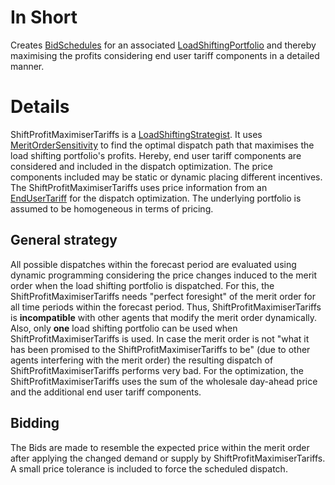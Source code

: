# In Short

Creates [BidSchedules](./BidSchedule.md) for an associated [LoadShiftingPortfolio](./LoadShiftingPortfolio.md) and thereby maximising the profits considering end user tariff components in a detailed manner.

# Details

ShiftProfitMaximiserTariffs is a [LoadShiftingStrategist](./LoadShiftingStrategist.md).
It uses [MeritOrderSensitivity](./MeritOrderSensitivity.md) to find the optimal dispatch path that maximises the load shifting portfolio's profits.
Hereby, end user tariff components are considered and included in the dispatch optimization.
The price components included may be static or dynamic placing different incentives.
The ShiftProfitMaximiserTariffs uses price information from an [EndUserTariff](./EndUserTariff.md) for the dispatch optimization.
The underlying portfolio is assumed to be homogeneous in terms of pricing.

## General strategy

All possible dispatches within the forecast period are evaluated using dynamic programming considering the price changes induced to the merit order when the load shifting portfolio is dispatched.
For this, the ShiftProfitMaximiserTariffs needs "perfect foresight" of the merit order for all time periods within the forecast period. 
Thus, ShiftProfitMaximiserTariffs is **incompatible** with other agents that modify the merit order dynamically. 
Also, only **one** load shifting portfolio can be used when ShiftProfitMaximiserTariffs is used.
In case the merit order is not "what it has been promised to the ShiftProfitMaximiserTariffs to be" (due to other agents interfering with the merit order) the resulting dispatch of ShiftProfitMaximiserTariffs performs very bad.
For the optimization, the ShiftProfitMaximiserTariffs uses the sum of the wholesale day-ahead price and the additional end user tariff components.

## Bidding

The Bids are made to resemble the expected price within the merit order after applying the changed demand or supply by ShiftProfitMaximiserTariffs.
A small price tolerance is included to force the scheduled dispatch.
